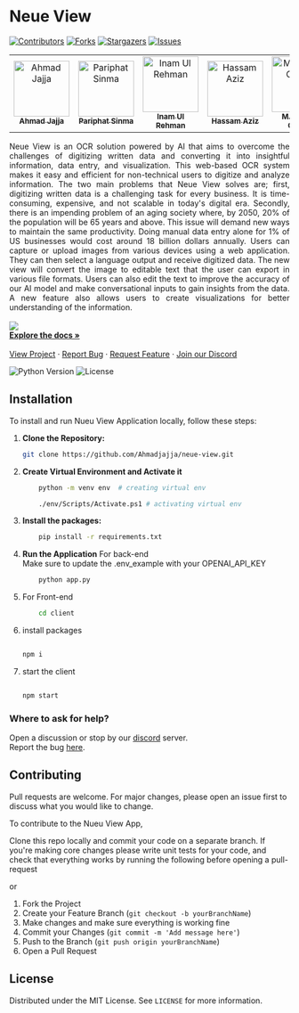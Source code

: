 # Neue View

[![Contributors][contributors-shield]][contributors-url]
[![Forks][forks-shield]][forks-url]
[![Stargazers][stars-shield]][stars-url]
[![Issues][issues-shield]][issues-url]
<table>
    <tbody>
        <tr>
            <td align="center">
                <a href="https://github.com/Ahmadjajja">
                    <img src="https://avatars.githubusercontent.com/u/86593662?v=4" width="100px;" alt="Ahmad Jajja"/>
                    <br />
                    <sub><b>Ahmad Jajja</b></sub>
                </a> 
            </td>
            <td align="center">
                <a href="https://www.linkedin.com/in/pariphat-sinma/">
                    <img src="https://media.licdn.com/dms/image/D5603AQGXrNIgaMfevg/profile-displayphoto-shrink_800_800/0/1706634185940?e=1714003200&v=beta&t=zxuF6Pm854y-c8ZSMPw14XDxIenoN8oby1-ODYBx1-U" width="100px;" alt="Pariphat Sinma"/>
                    <br />
                    <sub><b>Pariphat Sinma</b></sub>
                </a> 
            </td>
            <td align="center">
          <a href="https://github.com/inamprograms">
                    <img src="https://avatars.githubusercontent.com/u/113470083?v=4" width="100px;" alt="Inam Ul Rehman"/>
                    <br />
                    <sub><b>Inam Ul Rehman</b></sub>
                </a> 
            </td>
          <td align="center">
                <a href="https://github.com/Hassamaziz">
                    <img src="https://avatars.githubusercontent.com/u/118983911?v=4" width="100px;" alt="Hassam Aziz"/>
                    <br />
                    <sub><b>Hassam Aziz</b></sub>
                </a> 
            </td>
          <td align="center">
                <a href="https://github.com/hassangulzar1">
                    <img src="https://avatars.githubusercontent.com/u/122821437?v=4" width="100px;" alt="M.Hassan Gulzar"/>
                    <br />
                    <sub><b>M.Hassan Gulzar</b></sub>
                </a> 
            </td>
          <td align="center">
                <a href="https://www.linkedin.com/in/faraz-shoaib-55368a19a/">
                    <img src="https://media.licdn.com/dms/image/D4D03AQG1YwVWmMkliA/profile-displayphoto-shrink_800_800/0/1692440912773?e=1714003200&v=beta&t=xESCKOMkZFfGRQa1_MZgItNYk7BTpmURdxx3TNDn7SQ" width="100px;" alt="Faraz Shoaib "/>
                    <br />
                    <sub><b>Faraz Shoaib </b></sub>
                </a> 
            </td>
        </tr> 
</tbody>
<table>

<p align="center">
  <p align="justify">
    Neue View is an OCR solution powered by AI that aims to overcome the challenges of digitizing written data and converting it into insightful information, data entry, and visualization. This web-based OCR system makes it easy and efficient for non-technical users to digitize and analyze information. The two main problems that Neue View solves are; first, digitizing written data is a challenging task for every business. It is time-consuming, expensive, and not scalable in today's digital era. Secondly, there is an impending problem of an aging society where, by 2050, 20% of the population will be 65 years and above. This issue will demand new ways to maintain the same productivity. Doing manual data entry alone for 1% of US businesses would cost around 18 billion dollars annually. Users can capture or upload images from various devices using a web application. They can then select a language output and receive digitized data. The new view will convert the image to editable text that the user can export in various file formats. Users can also edit the text to improve the accuracy of our AI model and make conversational inputs to gain insights from the data. A new feature also allows users to create visualizations for better understanding of the information.
    <br />
    <br />
    <a href="https://lablab.ai/event/gpt-4-powered-app-creation-hackathon/neue-view/neue-view" target="_blank"><img src="https://i.imgur.com/IW6YRNP.png" ></a>
    <br />
    <a href="https://github.com/Ahmadjajja/neue-view"><strong>Explore the docs »</strong></a>
    <br />
    <br />
    <a href="https://lablab.ai/event/gpt-4-powered-app-creation-hackathon/neue-view/neue-view">View Project</a>
    ·
    <a href="https://github.com/Ahmadjajja/neue-view/issues">Report Bug</a>
    ·
    <a href="https://github.com/Ahmadjajja/neue-view/issues">Request Feature</a>
        ·
    <a href="https://discord.com/invite/64wZsbnB">Join our Discord</a>
  </p>
</p>

![Python Version][python-image]
![License][license-image]


## Installation 

To install and run Nueu View Application locally, follow these steps:

1. **Clone the Repository:**

    ```bash
    git clone https://github.com/Ahmadjajja/neue-view.git

    ```
2. **Create Virtual Environment and Activate it**

    ```bash
        python -m venv env  # creating virtual env

        ./env/Scripts/Activate.ps1 # activating virtual env
    ```
3. **Install the packages:**

    ```bash
        pip install -r requirements.txt
    
    ```

4. **Run the Application** For back-end 
<br>Make sure to update the .env_example with your OPENAI_API_KEY
    ```bash
        python app.py
    
    ```   
1. For Front-end
    ```bash
        cd client
    ```
2. install packages
    ```bash

   npm i
    ```
3. start the client
    ```bash

   npm start

    ```

### Where to ask for help?
Open a discussion or stop by our [discord](https://discord.gg/64wZsbnB) server. <br> Report the bug [here](https://github.com/Ahmadjajja/neue-view/issues).


## Contributing

Pull requests are welcome. For major changes, please open an issue first to discuss what you would like to change.

To contribute to the Nueu View App, 

Clone this repo locally and commit your code on a separate branch.
If you're making core changes please write unit tests for your code, and check that everything works by running the following before opening a pull-request

or 

1. Fork the Project
2. Create your Feature Branch (`git checkout -b yourBranchName`)
3. Make changes and make sure everything is working fine
4. Commit your Changes (`git commit -m 'Add message here'`)
5. Push to the Branch (`git push origin yourBranchName`)
6. Open a Pull Request

## License

Distributed under the MIT License. See `LICENSE` for more information.

[python-image]: https://img.shields.io/badge/python-v3.6+-blue.svg
[license-image]: https://img.shields.io/badge/license-MIT-blue.svg

[contributors-shield]: https://img.shields.io/github/contributors/Ahmadjajja/neue-view.svg?style=for-the-badge
[contributors-url]: https://github.com/Ahmadjajja/neue-view/graphs/contributors
[forks-shield]: https://img.shields.io/github/forks/Ahmadjajja/neue-view.svg?style=for-the-badge
[forks-url]: https://github.com/Ahmadjajja/neue-view/network/members
[stars-shield]: https://img.shields.io/github/stars/Ahmadjajja/neue-view.svg?style=for-the-badge
[stars-url]: https://github.com/Ahmadjajja/neue-view/stargazers
[issues-shield]: https://img.shields.io/github/issues/Ahmadjajja/neue-view.svg?style=for-the-badge
[issues-url]: https://github.com/Ahmadjajja/neue-view/issues
[license-shield]: https://img.shields.io/github/license/Ahmadjajja/neue-view.svg?style=for-the-badge
[license-url]: https://github.com/Ahmadjajja/neue-view/blob/master/LICENSE.txt
[linkedin-shield]: https://img.shields.io/badge/-LinkedIn-black.svg?style=for-the-badge&logo=linkedin&colorB=555




